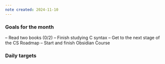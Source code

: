 ```yaml
---
note created: 2024-11-10
---
```

### Goals for the month

– Read two books (0/2)
– Finish studying C syntax 
– Get to the next stage of the CS Roadmap
– Start and finish Obsidian Course

### Daily targets
